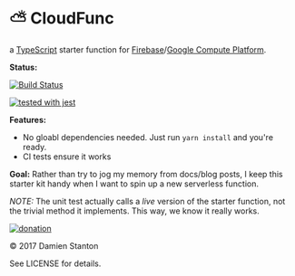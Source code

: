 # ⛅️  CloudFunc

a [TypeScript](http://www.typescriptlang.org/) starter function for [Firebase](https://firebase.google.com/docs/functions/)/[Google Compute Platform](https://cloud.google.com/functions/).

**Status:**

[![Build Status](https://travis-ci.org/damienstanton/cloudfunc.svg?branch=master)](https://travis-ci.org/damienstanton/cloudfunc)

[![tested with jest](https://img.shields.io/badge/tested_with-jest-99424f.svg)](https://github.com/facebook/jest)

**Features:**

- No gloabl dependencies needed. Just run `yarn install` and you're ready.
- CI tests ensure it works

**Goal:** Rather than try to jog my memory from docs/blog posts, I keep this starter kit handy when I want to spin up a new serverless function.

_NOTE:_ The unit test actually calls a _live_ version of the starter function, not the trivial method it implements. This way, we know it really works.

[![donation](https://img.shields.io/badge/☕️-Buy_me_coffee-green.svg)](https://paypal.me/damienstanton) 

© 2017 Damien Stanton

See LICENSE for details.